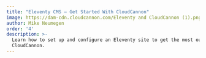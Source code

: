 ```yaml
---
title: "Eleventy CMS — Get Started With CloudCannon"
image: https://dam-cdn.cloudcannon.com/Eleventy and CloudCannon (1).png
author: Mike Neumegen
order: '4'
description: >-
  Learn how to set up and configure an Eleventy site to get the most out of
  CloudCannon.
---
```

